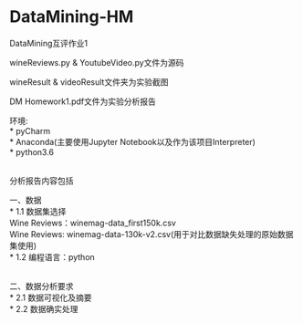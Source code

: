 # DataMining-HM
DataMining互评作业1
<br>
<p>wineReviews.py & YoutubeVideo.py文件为源码
<p>wineResult & videoResult文件夹为实验截图
<p>DM Homework1.pdf文件为实验分析报告
<br>
<p>环境:<br>
* pyCharm <br>
* Anaconda(主要使用Jupyter Notebook以及作为该项目Interpreter) <br>
* python3.6 <br>
<br>
<p>分析报告内容包括 
<p>一、数据<br>
* 1.1 数据集选择<br>
    Wine Reviews：winemag-data_first150k.csv<br>
    Wine Reviews: winemag-data-130k-v2.csv(用于对比数据缺失处理的原始数据集使用)<br>
* 1.2 编程语言：python<br>
<br>
<p>二、数据分析要求<br>
* 2.1 数据可视化及摘要<br>
* 2.2 数据确实处理<br>
